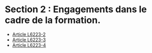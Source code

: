 # Section 2 : Engagements dans le cadre de la formation.

* [Article L6223-2](./LEGIARTI000006904037.md)
* [Article L6223-3](./LEGIARTI000006904038.md)
* [Article L6223-4](./LEGIARTI000006904039.md)
